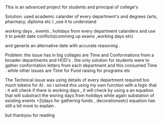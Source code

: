 This is an advanced project for students and principal of college's 

Solution: used academic calander of every department's and degrees (arts, pharmacy, diploma etc ) ,use it to understand 
 
working days , events , holidays from every department calanders and use it to predit date conflicts(comming up exams ,working days etc) 

and generte an alternative date with accurate reasoning .

Problem: the issue has in big collages are Time and Conformations from a broader departments and HOD's .
the only solution for students were to gather conformation letters from each department and this consumed Time . while other issues are Time for Fund raising for programs etc   

The Technical issue was using details of every department required too much tokens for AI .
so i solved this using my own function with a logic that :
it will check if there is working days ,
it will check by using a an equation that will substract the woring days from holidays while again substation of existing events +2(days for gathering funds , decorationsetc)
equation has still a bit more to explain .

 but thankyou for reading 
  
